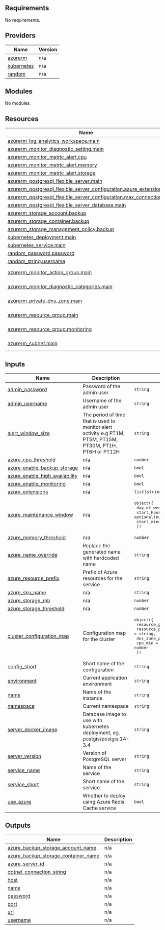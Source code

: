 ## Requirements

No requirements.

## Providers

| Name | Version |
|------|---------|
| <a name="provider_azurerm"></a> [azurerm](#provider\_azurerm) | n/a |
| <a name="provider_kubernetes"></a> [kubernetes](#provider\_kubernetes) | n/a |
| <a name="provider_random"></a> [random](#provider\_random) | n/a |

## Modules

No modules.

## Resources

| Name | Type |
|------|------|
| [azurerm_log_analytics_workspace.main](https://registry.terraform.io/providers/hashicorp/azurerm/latest/docs/resources/log_analytics_workspace) | resource |
| [azurerm_monitor_diagnostic_setting.main](https://registry.terraform.io/providers/hashicorp/azurerm/latest/docs/resources/monitor_diagnostic_setting) | resource |
| [azurerm_monitor_metric_alert.cpu](https://registry.terraform.io/providers/hashicorp/azurerm/latest/docs/resources/monitor_metric_alert) | resource |
| [azurerm_monitor_metric_alert.memory](https://registry.terraform.io/providers/hashicorp/azurerm/latest/docs/resources/monitor_metric_alert) | resource |
| [azurerm_monitor_metric_alert.storage](https://registry.terraform.io/providers/hashicorp/azurerm/latest/docs/resources/monitor_metric_alert) | resource |
| [azurerm_postgresql_flexible_server.main](https://registry.terraform.io/providers/hashicorp/azurerm/latest/docs/resources/postgresql_flexible_server) | resource |
| [azurerm_postgresql_flexible_server_configuration.azure_extensions](https://registry.terraform.io/providers/hashicorp/azurerm/latest/docs/resources/postgresql_flexible_server_configuration) | resource |
| [azurerm_postgresql_flexible_server_configuration.max_connections](https://registry.terraform.io/providers/hashicorp/azurerm/latest/docs/resources/postgresql_flexible_server_configuration) | resource |
| [azurerm_postgresql_flexible_server_database.main](https://registry.terraform.io/providers/hashicorp/azurerm/latest/docs/resources/postgresql_flexible_server_database) | resource |
| [azurerm_storage_account.backup](https://registry.terraform.io/providers/hashicorp/azurerm/latest/docs/resources/storage_account) | resource |
| [azurerm_storage_container.backup](https://registry.terraform.io/providers/hashicorp/azurerm/latest/docs/resources/storage_container) | resource |
| [azurerm_storage_management_policy.backup](https://registry.terraform.io/providers/hashicorp/azurerm/latest/docs/resources/storage_management_policy) | resource |
| [kubernetes_deployment.main](https://registry.terraform.io/providers/hashicorp/kubernetes/latest/docs/resources/deployment) | resource |
| [kubernetes_service.main](https://registry.terraform.io/providers/hashicorp/kubernetes/latest/docs/resources/service) | resource |
| [random_password.password](https://registry.terraform.io/providers/hashicorp/random/latest/docs/resources/password) | resource |
| [random_string.username](https://registry.terraform.io/providers/hashicorp/random/latest/docs/resources/string) | resource |
| [azurerm_monitor_action_group.main](https://registry.terraform.io/providers/hashicorp/azurerm/latest/docs/data-sources/monitor_action_group) | data source |
| [azurerm_monitor_diagnostic_categories.main](https://registry.terraform.io/providers/hashicorp/azurerm/latest/docs/data-sources/monitor_diagnostic_categories) | data source |
| [azurerm_private_dns_zone.main](https://registry.terraform.io/providers/hashicorp/azurerm/latest/docs/data-sources/private_dns_zone) | data source |
| [azurerm_resource_group.main](https://registry.terraform.io/providers/hashicorp/azurerm/latest/docs/data-sources/resource_group) | data source |
| [azurerm_resource_group.monitoring](https://registry.terraform.io/providers/hashicorp/azurerm/latest/docs/data-sources/resource_group) | data source |
| [azurerm_subnet.main](https://registry.terraform.io/providers/hashicorp/azurerm/latest/docs/data-sources/subnet) | data source |

## Inputs

| Name | Description | Type | Default | Required |
|------|-------------|------|---------|:--------:|
| <a name="input_admin_password"></a> [admin\_password](#input\_admin\_password) | Password of the admin user | `string` | `null` | no |
| <a name="input_admin_username"></a> [admin\_username](#input\_admin\_username) | Username of the admin user | `string` | `null` | no |
| <a name="input_alert_window_size"></a> [alert\_window\_size](#input\_alert\_window\_size) | The period of time that is used to monitor alert activity e.g PT1M, PT5M, PT15M, PT30M, PT1H, PT6H or PT12H | `string` | `"PT5M"` | no |
| <a name="input_azure_cpu_threshold"></a> [azure\_cpu\_threshold](#input\_azure\_cpu\_threshold) | n/a | `number` | `60` | no |
| <a name="input_azure_enable_backup_storage"></a> [azure\_enable\_backup\_storage](#input\_azure\_enable\_backup\_storage) | n/a | `bool` | `true` | no |
| <a name="input_azure_enable_high_availability"></a> [azure\_enable\_high\_availability](#input\_azure\_enable\_high\_availability) | n/a | `bool` | `false` | no |
| <a name="input_azure_enable_monitoring"></a> [azure\_enable\_monitoring](#input\_azure\_enable\_monitoring) | n/a | `bool` | `true` | no |
| <a name="input_azure_extensions"></a> [azure\_extensions](#input\_azure\_extensions) | n/a | `list(string)` | `[]` | no |
| <a name="input_azure_maintenance_window"></a> [azure\_maintenance\_window](#input\_azure\_maintenance\_window) | n/a | <pre>object({<br>    day_of_week  = optional(number)<br>    start_hour   = optional(number)<br>    start_minute = optional(number)<br>  })</pre> | `null` | no |
| <a name="input_azure_memory_threshold"></a> [azure\_memory\_threshold](#input\_azure\_memory\_threshold) | n/a | `number` | `75` | no |
| <a name="input_azure_name_override"></a> [azure\_name\_override](#input\_azure\_name\_override) | Replace the generated name with hardcoded name | `string` | `null` | no |
| <a name="input_azure_resource_prefix"></a> [azure\_resource\_prefix](#input\_azure\_resource\_prefix) | Prefix of Azure resources for the service | `string` | n/a | yes |
| <a name="input_azure_sku_name"></a> [azure\_sku\_name](#input\_azure\_sku\_name) | n/a | `string` | `"B_Standard_B1ms"` | no |
| <a name="input_azure_storage_mb"></a> [azure\_storage\_mb](#input\_azure\_storage\_mb) | n/a | `number` | `32768` | no |
| <a name="input_azure_storage_threshold"></a> [azure\_storage\_threshold](#input\_azure\_storage\_threshold) | n/a | `number` | `75` | no |
| <a name="input_cluster_configuration_map"></a> [cluster\_configuration\_map](#input\_cluster\_configuration\_map) | Configuration map for the cluster | <pre>object({<br>    resource_group_name = string,<br>    resource_prefix     = string,<br>    dns_zone_prefix     = optional(string),<br>    cpu_min             = number<br>  })</pre> | n/a | yes |
| <a name="input_config_short"></a> [config\_short](#input\_config\_short) | Short name of the configuration | `string` | n/a | yes |
| <a name="input_environment"></a> [environment](#input\_environment) | Current application environment | `string` | n/a | yes |
| <a name="input_name"></a> [name](#input\_name) | Name of the instance | `string` | `null` | no |
| <a name="input_namespace"></a> [namespace](#input\_namespace) | Current namespace | `string` | n/a | yes |
| <a name="input_server_docker_image"></a> [server\_docker\_image](#input\_server\_docker\_image) | Database image to use with kubernetes deployment, eg. postgis/postgis:14-3.4 | `string` | `"postgres:14-alpine"` | no |
| <a name="input_server_version"></a> [server\_version](#input\_server\_version) | Version of PostgreSQL server | `string` | `"14"` | no |
| <a name="input_service_name"></a> [service\_name](#input\_service\_name) | Name of the service | `string` | n/a | yes |
| <a name="input_service_short"></a> [service\_short](#input\_service\_short) | Short name of the service | `string` | n/a | yes |
| <a name="input_use_azure"></a> [use\_azure](#input\_use\_azure) | Whether to deploy using Azure Redis Cache service | `bool` | n/a | yes |

## Outputs

| Name | Description |
|------|-------------|
| <a name="output_azure_backup_storage_account_name"></a> [azure\_backup\_storage\_account\_name](#output\_azure\_backup\_storage\_account\_name) | n/a |
| <a name="output_azure_backup_storage_container_name"></a> [azure\_backup\_storage\_container\_name](#output\_azure\_backup\_storage\_container\_name) | n/a |
| <a name="output_azure_server_id"></a> [azure\_server\_id](#output\_azure\_server\_id) | n/a |
| <a name="output_dotnet_connection_string"></a> [dotnet\_connection\_string](#output\_dotnet\_connection\_string) | n/a |
| <a name="output_host"></a> [host](#output\_host) | n/a |
| <a name="output_name"></a> [name](#output\_name) | n/a |
| <a name="output_password"></a> [password](#output\_password) | n/a |
| <a name="output_port"></a> [port](#output\_port) | n/a |
| <a name="output_url"></a> [url](#output\_url) | n/a |
| <a name="output_username"></a> [username](#output\_username) | n/a |
